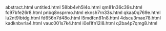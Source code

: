 abstract.html
untitled.html
58bb4vh5l4o.html
qm81n36c39s.html
fc97bfe26r8.html
pnbq8nsprmo.html
eknsh7rn33s.html
qkaa0q769e.html
lu2nt9lbtdg.html
fd656n7d48o.html
l5mdfcn81n8.html
4dscu3mae78.html
kadknbvrla4.html
vauc001s7k4.html
i0el1fn12l8.html
q2ba4p7qmg8.html